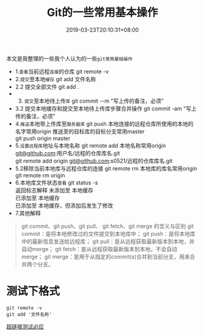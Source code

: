 ﻿---
title: "Git的一些常用基本操作"
date: 2019-03-23T20:10:31+08:00
draft: false
---
本文是我整理的一些我个人认为的一些`git常用基础操作`

* 1.`查看`当前远程`连接`的仓库
git remote -v
* 2.`提交`至本地`缓存`
git add 文件名称
* 2.2 提交全部文件
git add .
* 3. `提交`至本地待上传`库`
git commit --m "写上传的备注，必须"
* 3.2 提交本地缓存和提交至本地待上传库步骤合并操作
git commit -am "写上传的备注，必须"
* 4.`推送`本地带上传库至`服务器库`
git push 本地连接的远程仓库所使用的本地的名字常用origin 推送至的目标库的目标分支常用master  
git push origin master
* 5.`设置远程库`地址与本地名称
git remote add 本地名称常用origin  git@github.com:用户名/远程的仓库库名.git  
git remote add origin  git@github.com:s0521/远程的仓库库名.git
* 5.2移除当前本地库与远程仓库的连接
git remote rm 本地库的库名常用origin  
git remote rm origin
* 6.本地库文件状态`查看`
git status -s  
返回标志解释
    未添加至 本地缓存  
    已添加至 本地缓存  
    已添加至 本地缓存，但添加后发生了修改
* 7.其他解释
> git commit、git push、git pull、 git fetch、git merge 的含义与区别
    git commit：是将本地修改过的文件提交到本地库中；
    git push：是将本地库中的最新信息发送给远程库；
    git pull：是从远程获取最新版本到本地，并自动merge；
    git fetch：是从远程获取最新版本到本地，不会自动merge；
    git merge：是用于从指定的commit(s)合并到当前分支，用来合并两个分支。

# 测试下格式
```git
git remote -v
git add '文件名称'
```
[超链接测试必应](http://www.bing.com)